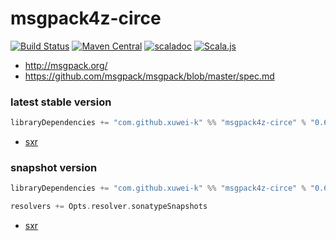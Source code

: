# msgpack4z-circe

[![Build Status](https://secure.travis-ci.org/msgpack4z/msgpack4z-circe.png?branch=master)](http://travis-ci.org/msgpack4z/msgpack4z-circe)
[![Maven Central](https://maven-badges.herokuapp.com/maven-central/com.github.xuwei-k/msgpack4z-circe_2.12/badge.svg)](https://maven-badges.herokuapp.com/maven-central/com.github.xuwei-k/msgpack4z-circe_2.12)
[![scaladoc](http://javadoc-badge.appspot.com/com.github.xuwei-k/msgpack4z-circe_2.12.svg?label=scaladoc)](http://javadoc-badge.appspot.com/com.github.xuwei-k/msgpack4z-circe_2.12/msgpack4z/index.html?javadocio=true)
[![Scala.js](https://www.scala-js.org/assets/badges/scalajs-0.6.14.svg)](https://www.scala-js.org)

- <http://msgpack.org/>
- <https://github.com/msgpack/msgpack/blob/master/spec.md>

### latest stable version

```scala
libraryDependencies += "com.github.xuwei-k" %% "msgpack4z-circe" % "0.6.0"
```

- [sxr](https://oss.sonatype.org/service/local/repositories/releases/archive/com/github/xuwei-k/msgpack4z-circe_2.11/0.6.0/msgpack4z-circe_2.11-0.6.0-sxr.jar/!/index.html)

### snapshot version

```scala
libraryDependencies += "com.github.xuwei-k" %% "msgpack4z-circe" % "0.6.1-SNAPSHOT"

resolvers += Opts.resolver.sonatypeSnapshots
```

- [sxr](https://oss.sonatype.org/service/local/repositories/snapshots/archive/com/github/xuwei-k/msgpack4z-circe_2.11/0.6.1-SNAPSHOT/msgpack4z-circe_2.11-0.6.1-SNAPSHOT-sxr.jar/!/index.html)
